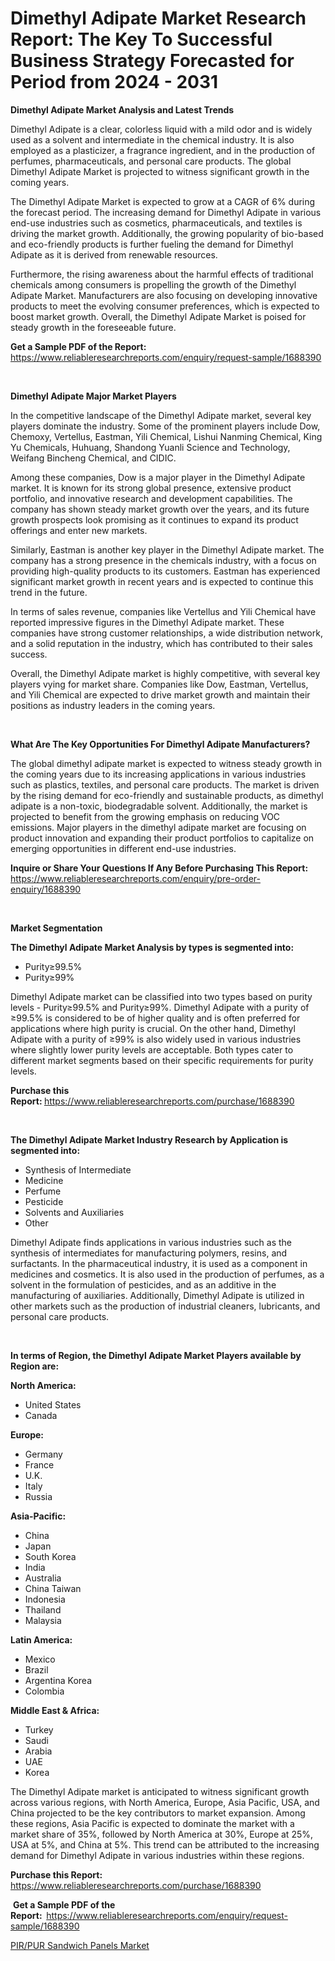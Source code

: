 <p><h1>Dimethyl Adipate Market Research Report: The Key To Successful Business Strategy Forecasted for Period from 2024 - 2031</h1></p><p><strong>Dimethyl Adipate Market Analysis and Latest Trends</strong></p>
<p><p>Dimethyl Adipate is a clear, colorless liquid with a mild odor and is widely used as a solvent and intermediate in the chemical industry. It is also employed as a plasticizer, a fragrance ingredient, and in the production of perfumes, pharmaceuticals, and personal care products. The global Dimethyl Adipate Market is projected to witness significant growth in the coming years.</p><p>The Dimethyl Adipate Market is expected to grow at a CAGR of 6% during the forecast period. The increasing demand for Dimethyl Adipate in various end-use industries such as cosmetics, pharmaceuticals, and textiles is driving the market growth. Additionally, the growing popularity of bio-based and eco-friendly products is further fueling the demand for Dimethyl Adipate as it is derived from renewable resources.</p><p>Furthermore, the rising awareness about the harmful effects of traditional chemicals among consumers is propelling the growth of the Dimethyl Adipate Market. Manufacturers are also focusing on developing innovative products to meet the evolving consumer preferences, which is expected to boost market growth. Overall, the Dimethyl Adipate Market is poised for steady growth in the foreseeable future.</p></p>
<p><strong>Get a Sample PDF of the Report:&nbsp;</strong> <a href="https://www.reliableresearchreports.com/enquiry/request-sample/1688390">https://www.reliableresearchreports.com/enquiry/request-sample/1688390</a></p>
<p>&nbsp;</p>
<p><strong>Dimethyl Adipate Major Market Players</strong></p>
<p><p>In the competitive landscape of the Dimethyl Adipate market, several key players dominate the industry. Some of the prominent players include Dow, Chemoxy, Vertellus, Eastman, Yili Chemical, Lishui Nanming Chemical, King Yu Chemicals, Huhuang, Shandong Yuanli Science and Technology, Weifang Bincheng Chemical, and CIDIC. </p><p>Among these companies, Dow is a major player in the Dimethyl Adipate market. It is known for its strong global presence, extensive product portfolio, and innovative research and development capabilities. The company has shown steady market growth over the years, and its future growth prospects look promising as it continues to expand its product offerings and enter new markets.</p><p>Similarly, Eastman is another key player in the Dimethyl Adipate market. The company has a strong presence in the chemicals industry, with a focus on providing high-quality products to its customers. Eastman has experienced significant market growth in recent years and is expected to continue this trend in the future.</p><p>In terms of sales revenue, companies like Vertellus and Yili Chemical have reported impressive figures in the Dimethyl Adipate market. These companies have strong customer relationships, a wide distribution network, and a solid reputation in the industry, which has contributed to their sales success.</p><p>Overall, the Dimethyl Adipate market is highly competitive, with several key players vying for market share. Companies like Dow, Eastman, Vertellus, and Yili Chemical are expected to drive market growth and maintain their positions as industry leaders in the coming years.</p></p>
<p>&nbsp;</p>
<p><strong>What Are The Key Opportunities For Dimethyl Adipate Manufacturers?</strong></p>
<p><p>The global dimethyl adipate market is expected to witness steady growth in the coming years due to its increasing applications in various industries such as plastics, textiles, and personal care products. The market is driven by the rising demand for eco-friendly and sustainable products, as dimethyl adipate is a non-toxic, biodegradable solvent. Additionally, the market is projected to benefit from the growing emphasis on reducing VOC emissions. Major players in the dimethyl adipate market are focusing on product innovation and expanding their product portfolios to capitalize on emerging opportunities in different end-use industries.</p></p>
<p><strong>Inquire or Share Your Questions If Any Before Purchasing This Report:</strong> <a href="https://www.reliableresearchreports.com/enquiry/pre-order-enquiry/1688390">https://www.reliableresearchreports.com/enquiry/pre-order-enquiry/1688390</a></p>
<p>&nbsp;</p>
<p><strong>Market Segmentation</strong></p>
<p><strong>The Dimethyl Adipate Market Analysis by types is segmented into:</strong></p>
<p><ul><li>Purity≥99.5%</li><li>Purity≥99%</li></ul></p>
<p><p>Dimethyl Adipate market can be classified into two types based on purity levels - Purity≥99.5% and Purity≥99%. Dimethyl Adipate with a purity of ≥99.5% is considered to be of higher quality and is often preferred for applications where high purity is crucial. On the other hand, Dimethyl Adipate with a purity of ≥99% is also widely used in various industries where slightly lower purity levels are acceptable. Both types cater to different market segments based on their specific requirements for purity levels.</p></p>
<p><strong>Purchase this Report:&nbsp;</strong><a href="https://www.reliableresearchreports.com/purchase/1688390">https://www.reliableresearchreports.com/purchase/1688390</a></p>
<p>&nbsp;</p>
<p><strong>The Dimethyl Adipate Market Industry Research by Application is segmented into:</strong></p>
<p><ul><li>Synthesis of Intermediate</li><li>Medicine</li><li>Perfume</li><li>Pesticide</li><li>Solvents and Auxiliaries</li><li>Other</li></ul></p>
<p><p>Dimethyl Adipate finds applications in various industries such as the synthesis of intermediates for manufacturing polymers, resins, and surfactants. In the pharmaceutical industry, it is used as a component in medicines and cosmetics. It is also used in the production of perfumes, as a solvent in the formulation of pesticides, and as an additive in the manufacturing of auxiliaries. Additionally, Dimethyl Adipate is utilized in other markets such as the production of industrial cleaners, lubricants, and personal care products.</p></p>
<p>&nbsp;</p>
<p><strong>In terms of Region, the Dimethyl Adipate Market Players available by Region are:</strong></p>
<p>
    <p> <strong> North America: </strong>
        <ul>
            <li>United States</li>
            <li>Canada</li>
        </ul>
        </p> 
    <p> <strong> Europe: </strong>
        <ul>
            <li>Germany</li>
            <li>France</li>
            <li>U.K.</li>
            <li>Italy</li>
            <li>Russia</li>
        </ul>
        </p> 
    <p> <strong> Asia-Pacific: </strong>
        <ul>
            <li>China</li>
            <li>Japan</li>
            <li>South Korea</li>
            <li>India</li>
            <li>Australia</li>
            <li>China Taiwan</li>
            <li>Indonesia</li>
            <li>Thailand</li>
            <li>Malaysia</li>
        </ul>
        </p> 
    <p> <strong> Latin America: </strong>
        <ul>
            <li>Mexico</li>
            <li>Brazil</li>
            <li>Argentina Korea</li>
            <li>Colombia</li>
        </ul>
        </p> 
    <p> <strong> Middle East & Africa: </strong>
        <ul>
            <li>Turkey</li>
            <li>Saudi</li>
            <li>Arabia</li>
            <li>UAE</li>
            <li>Korea</li>
        </ul>
    </p>
    </p>
<p><p>The Dimethyl Adipate market is anticipated to witness significant growth across various regions, with North America, Europe, Asia Pacific, USA, and China projected to be the key contributors to market expansion. Among these regions, Asia Pacific is expected to dominate the market with a market share of 35%, followed by North America at 30%, Europe at 25%, USA at 5%, and China at 5%. This trend can be attributed to the increasing demand for Dimethyl Adipate in various industries within these regions.</p></p>
<p><strong>Purchase this Report: </strong><a href="https://www.reliableresearchreports.com/purchase/1688390">https://www.reliableresearchreports.com/purchase/1688390</a></p>
<p>&nbsp;<strong>Get a Sample PDF of the Report:&nbsp;&nbsp;</strong><a href="https://www.reliableresearchreports.com/enquiry/request-sample/1688390">https://www.reliableresearchreports.com/enquiry/request-sample/1688390</a></p>
<p><strong></strong></p>
<p><p><a href="https://fearless-okapi-6c8.notion.site/PIR-PUR-Sandwich-Panels-Market-Research-Report-Forecasted-for-Period-from-2024-2031-by-Market-Typ-540a3f1e4b6e47c1985bfda27d247be7">PIR/PUR Sandwich Panels Market</a></p></p>